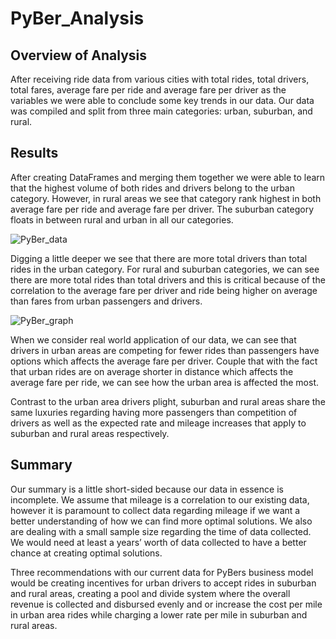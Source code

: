 # PyBer_Analysis

## Overview of Analysis

After receiving ride data from various cities with total rides, total drivers, total fares, average fare per ride and average fare per driver as the variables we were able to conclude some key trends in our data. Our data was compiled and split from three main categories: urban, suburban, and rural. 

## Results

After creating DataFrames and merging them together we were able to learn that the highest volume of both rides and drivers belong to the urban category. However, in rural areas we see that category rank highest in both average fare per ride and average fare per driver. The suburban category floats in between rural and urban in all our categories. 


![PyBer_data](https://user-images.githubusercontent.com/80132877/194795360-70d545ca-3e6c-4200-b89c-4d7670fafc2e.png)



Digging a little deeper we see that there are more total drivers than total rides in the urban category. For rural and suburban categories, we can see there are more total rides than total drivers and this is critical because of the correlation to the average fare per driver and ride being higher on average than fares from urban passengers and drivers.


![PyBer_graph](https://user-images.githubusercontent.com/80132877/194795354-c5a52b97-36a0-49da-812a-14bbda9f6fe1.png)



When we consider real world application of our data, we can see that drivers in urban areas are competing for fewer rides than passengers have options which affects the average fare per driver. Couple that with the fact that urban rides are on average shorter in distance which affects the average fare per ride, we can see how the urban area is affected the most.

Contrast to the urban area drivers plight, suburban and rural areas share the same luxuries regarding having more passengers than competition of drivers as well as the expected rate and mileage increases that apply to suburban and rural areas respectively.  


## Summary

Our summary is a little short-sided because our data in essence is incomplete. We assume that mileage is a correlation to our existing data, however it is paramount to collect data regarding mileage if we want a better understanding of how we can find more optimal solutions. We also are dealing with a small sample size regarding the time of data collected. We would need at least a years’ worth of data collected to have a better chance at creating optimal solutions. 

Three recommendations with our current data for PyBers business model would be creating incentives for urban drivers to accept rides in suburban and rural areas, creating a pool and divide system where the overall revenue is collected and disbursed evenly and or increase the cost per mile in urban area rides while charging a lower rate per mile in suburban and rural areas. 
